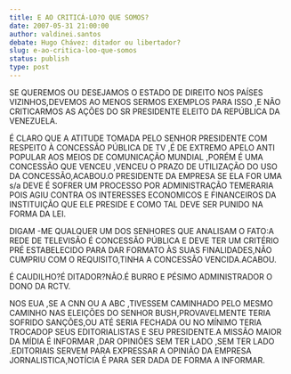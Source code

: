 ```yaml
---
title: E AO CRITICÁ-LO?O QUE SOMOS? 
date: 2007-05-31 21:00:00
author: valdinei.santos
debate: Hugo Chávez: ditador ou libertador?
slug: e-ao-critica-loo-que-somos
status: publish 
type: post
---
```


SE QUEREMOS OU DESEJAMOS O ESTADO DE DIREITO NOS PAÍSES VIZINHOS,DEVEMOS AO MENOS SERMOS EXEMPLOS PARA ISSO ,E NÃO CRITICARMOS AS AÇÕES DO SR PRESIDENTE ELEITO DA REPÚBLICA DA VENEZUELA.  

É CLARO QUE A ATITUDE TOMADA PELO SENHOR PRESIDENTE COM RESPEITO À CONCESSÃO PÚBLICA DE TV ,É DE EXTREMO APELO ANTI POPULAR AOS MEIOS DE COMUNICAÇÃO MUNDIAL ,PORÉM É UMA CONCESSÃO QUE VENCEU ,VENCEU O PRAZO DE UTILIZAÇÃO DO USO DA CONCESSÃO,ACABOU.O PRESIDENTE DA EMPRESA SE ELA FOR UMA s/a DEVE É SOFRER UM PROCESSO POR ADMINISTRAÇÃO TEMERARIA POIS AGIU CONTRA OS INTERESSES ECONOMICOS E FINANCEIROS DA INSTITUIÇÃO QUE ELE PRESIDE E COMO TAL DEVE SER PUNIDO NA FORMA DA LEI.  

DIGAM -ME QUALQUER UM DOS SENHORES QUE ANALISAM O FATO:A REDE DE TELEVISÃO É CONCESSÃO PÚBLICA E DEVE TER UM CRITÉRIO PRÉ ESTABELECIDO PARA DAR FORMATO ÀS SUAS FINALIDADES,NÃO CUMPRIU COM O REQUISITO,TINHA A CONCESSÃO VENCIDA.ACABOU.  

É CAUDILHO?É DITADOR?NÃO.É BURRO E PÉSIMO ADMINISTRADOR O DONO DA RCTV.  

NOS EUA ,SE A CNN OU A ABC ,TIVESSEM CAMINHADO PELO MESMO CAMINHO NAS ELEIÇÕES DO SENHOR BUSH,PROVAVELMENTE TERIA SOFRIDO SANÇÕES,OU ATÉ SERIA FECHADA OU NO MÍNIMO TERIA TROCADOP SEUS EDITORIALISTAS E SEU PRESIDENTE.A MISSÃO MAIOR DA MÍDIA É INFORMAR ,DAR OPINIÕES SEM TER LADO ,SEM TER LADO .EDITORIAIS SERVEM PARA EXPRESSAR A OPINIÃO DA EMPRESA JORNALISTICA,NOTÍCIA É PARA SER DADA DE FORMA A INFORMAR.
